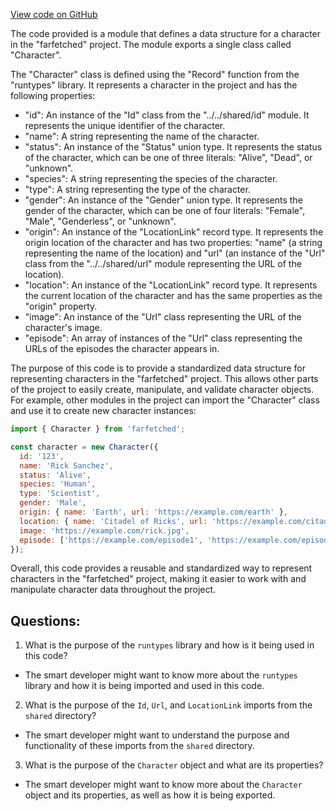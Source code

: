 [View code on GitHub](https://github.com/igorkamyshev/farfetched/apps/showcase/solid-real-world-rick-morty/src/entities/character/contract.ts)

The code provided is a module that defines a data structure for a character in the "farfetched" project. The module exports a single class called "Character".

The "Character" class is defined using the "Record" function from the "runtypes" library. It represents a character in the project and has the following properties:

- "id": An instance of the "Id" class from the "../../shared/id" module. It represents the unique identifier of the character.
- "name": A string representing the name of the character.
- "status": An instance of the "Status" union type. It represents the status of the character, which can be one of three literals: "Alive", "Dead", or "unknown".
- "species": A string representing the species of the character.
- "type": A string representing the type of the character.
- "gender": An instance of the "Gender" union type. It represents the gender of the character, which can be one of four literals: "Female", "Male", "Genderless", or "unknown".
- "origin": An instance of the "LocationLink" record type. It represents the origin location of the character and has two properties: "name" (a string representing the name of the location) and "url" (an instance of the "Url" class from the "../../shared/url" module representing the URL of the location).
- "location": An instance of the "LocationLink" record type. It represents the current location of the character and has the same properties as the "origin" property.
- "image": An instance of the "Url" class representing the URL of the character's image.
- "episode": An array of instances of the "Url" class representing the URLs of the episodes the character appears in.

The purpose of this code is to provide a standardized data structure for representing characters in the "farfetched" project. This allows other parts of the project to easily create, manipulate, and validate character objects. For example, other modules in the project can import the "Character" class and use it to create new character instances:

```javascript
import { Character } from 'farfetched';

const character = new Character({
  id: '123',
  name: 'Rick Sanchez',
  status: 'Alive',
  species: 'Human',
  type: 'Scientist',
  gender: 'Male',
  origin: { name: 'Earth', url: 'https://example.com/earth' },
  location: { name: 'Citadel of Ricks', url: 'https://example.com/citadel' },
  image: 'https://example.com/rick.jpg',
  episode: ['https://example.com/episode1', 'https://example.com/episode2'],
});
```

Overall, this code provides a reusable and standardized way to represent characters in the "farfetched" project, making it easier to work with and manipulate character data throughout the project.
## Questions: 
 1. What is the purpose of the `runtypes` library and how is it being used in this code?
- The smart developer might want to know more about the `runtypes` library and how it is being imported and used in this code.

2. What is the purpose of the `Id`, `Url`, and `LocationLink` imports from the `shared` directory?
- The smart developer might want to understand the purpose and functionality of these imports from the `shared` directory.

3. What is the purpose of the `Character` object and what are its properties?
- The smart developer might want to know more about the `Character` object and its properties, as well as how it is being exported.